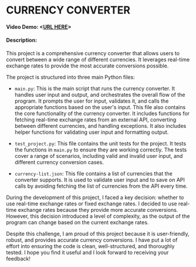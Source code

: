 # CURRENCY CONVERTER

#### Video Demo: <[URL HERE](https://youtu.be/O8xrM37EL88)>

#### Description:

This project is a comprehensive currency converter that allows users to convert between a wide range of different currencies. It leverages real-time exchange rates to provide the most accurate conversions possible.

The project is structured into three main Python files:

- `main.py`: This is the main script that runs the currency converter. It handles user input and output, and orchestrates the overall flow of the program. It prompts the user for input, validates it, and calls the appropriate functions based on the user's input. This file also contains the core functionality of the currency converter. It includes functions for fetching real-time exchange rates from an external API, converting between different currencies, and handling exceptions. It also includes helper functions for validating user input and formatting output.

- `test_project.py`: This file contains the unit tests for the project. It tests the functions in `main.py` to ensure they are working correctly. The tests cover a range of scenarios, including valid and invalid user input, and different currency conversion cases.

- `currency-list.json`: This file contains a list of currencies that the converter supports. It is used to validate user input and to save on API calls by avoiding fetching the list of currencies from the API every time.

During the development of this project, I faced a key decision: whether to use real-time exchange rates or fixed exchange rates. I decided to use real-time exchange rates because they provide more accurate conversions. However, this decision introduced a level of complexity, as the output of the program can change based on the current exchange rates.

Despite this challenge, I am proud of this project because it is user-friendly, robust, and provides accurate currency conversions. I have put a lot of effort into ensuring the code is clean, well-structured, and thoroughly tested. I hope you find it useful and I look forward to receiving your feedback!
